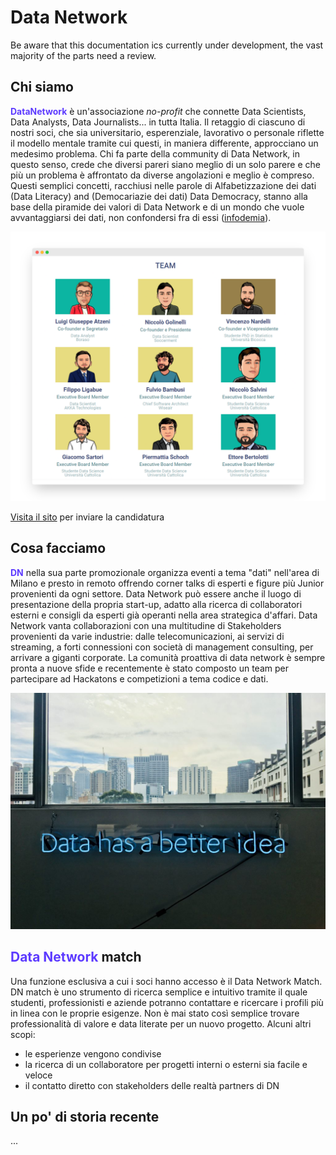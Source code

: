 # Data Network

Be aware that this documentation ics currently under development, the vast majority of the parts need a review.

## Chi siamo

**<span style="color:#5d3bff">DataNetwork</span>** è un'associazione _no-profit_ che connette Data Scientists, Data Analysts, Data Journalists... in tutta Italia. Il retaggio di ciascuno di nostri soci, che sia universitario, esperenziale, lavorativo o personale riflette il modello mentale tramite cui questi, in maniera differente, approcciano un medesimo problema. Chi fa parte della community di Data Network, in questo senso, crede che diversi pareri siano meglio di un solo parere e che più un problema è affrontato da diverse angolazioni e meglio è compreso.
Questi semplici concetti, racchiusi nelle parole di Alfabetizzazione dei dati (Data Literacy) and (Democariazie dei dati) Data Democracy, stanno alla base della piramide dei valori di Data Network e di un mondo che vuole avvantaggiarsi dei dati, non confondersi fra di essi ([infodemia](https://www.treccani.it/vocabolario/infodemia_%28Neologismi%29/)).

![Data Network team](images/dn_team.png)


[Visita il sito](https://datanetwork.xyz/) per inviare la candidatura 

<!-- <div class="ml11"> -->
<!--   <h2> -->
<!--     <span class="text-wrapper"> -->
<!--       <span class="line line1"></span> -->
<!--       <span class="letters">Hello Goodbye</span> -->
<!--     </span> -->
<!--   </h2> -->
<!-- </div> -->



## Cosa facciamo

**<span style="color:#5d3bff">DN</span>** nella sua parte promozionale organizza eventi a tema "dati" nell'area di Milano e presto in remoto offrendo corner talks di esperti e figure più Junior provenienti da ogni settore. Data Network può essere anche il luogo di presentazione della propria start-up, adatto alla ricerca di collaboratori esterni e consigli da esperti già operanti nella area strategica d'affari.
Data Network vanta collaborazioni con una multitudine di Stakeholders provenienti da varie industrie: dalle telecomunicazioni, ai servizi di streaming, a forti connessioni con società di management consulting, per arrivare a giganti corporate. 
La comunità proattiva di data network è sempre pronta a nuove sfide e recentemente è stato composto un team per partecipare ad Hackatons e competizioni a tema codice e dati.

![data has a better idea](images/data_has_a_better_idea.jpg)


## **<span style="color:#5d3bff">Data Network</span>** match

Una funzione esclusiva a cui i soci hanno accesso è il Data Network Match. DN match è uno strumento di ricerca semplice e intuitivo tramite il quale studenti, professionisti e aziende potranno contattare e ricercare i profili più in linea con le proprie esigenze. Non è mai stato così semplice trovare professionalità di valore e data literate per un nuovo progetto. Alcuni altri scopi:

- le esperienze vengono condivise
- la ricerca di un collaboratore per progetti interni o esterni sia facile e veloce
- il contatto diretto con stakeholders delle realtà partners di DN 
  


## Un po' di storia recente


...
